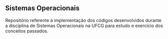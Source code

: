 ## Sistemas Operacionais

Repositório referente à implementação dos códigos desenvolvidos durante a disciplina de Sistemas Operacionais na UFCG para estudo e exercício dos conceitos passados.

